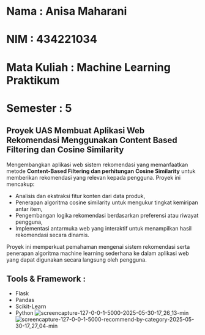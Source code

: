 # Nama : Anisa Maharani

# NIM : 434221034

# Mata Kuliah : Machine Learning Praktikum

# Semester : 5

## Proyek UAS Membuat Aplikasi Web Rekomendasi Menggunakan Content Based Filtering dan Cosine Similarity

Mengembangkan aplikasi web sistem rekomendasi yang memanfaatkan metode ****Content-Based Filtering** dan perhitungan** **Cosine Similarity** untuk memberikan rekomendasi yang relevan kepada pengguna. Proyek ini mencakup:

* Analisis dan ekstraksi fitur konten dari data produk,
* Penerapan algoritma cosine similarity untuk mengukur tingkat kemiripan antar item,
* Pengembangan logika rekomendasi berdasarkan preferensi atau riwayat pengguna,
* Implementasi antarmuka web yang interaktif untuk menampilkan hasil rekomendasi secara dinamis.

Proyek ini memperkuat pemahaman mengenai sistem rekomendasi serta penerapan algoritma machine learning sederhana ke dalam aplikasi web yang dapat digunakan secara langsung oleh pengguna.

## Tools & Framework :

* Flask
* Pandas
* Scikit-Learn
* Python
![screencapture-127-0-0-1-5000-2025-05-30-17_26_13-min](https://github.com/user-attachments/assets/5205a249-7f8b-415e-a17c-133040647dd7)
![screencapture-127-0-0-1-5000-recommend-by-category-2025-05-30-17_27_04-min](https://github.com/user-attachments/assets/114e35d1-ee51-4911-a3e6-619281d5f4f4)
